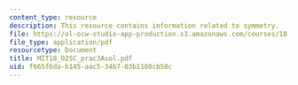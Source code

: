 ```yaml
---
content_type: resource
description: This resource contains information related to symmetry.
file: https://ol-ocw-studio-app-production.s3.amazonaws.com/courses/18-02sc-multivariable-calculus-fall-2010/f665f6dab145aac534b703b1160cb58c_MIT18_02SC_prac3Asol.pdf
file_type: application/pdf
resourcetype: Document
title: MIT18_02SC_prac3Asol.pdf
uid: f665f6da-b145-aac5-34b7-03b1160cb58c
---
```

